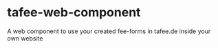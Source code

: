 # tafee-web-component
A web component to use your created fee-forms in tafee.de inside your own website
